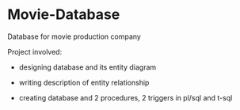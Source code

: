 # Movie-Database
Database for movie production company


Project involved:

- designing database and its entity diagram
  
- writing description of entity relationship
  
- creating database and 2 procedures, 2 triggers in pl/sql and t-sql 
